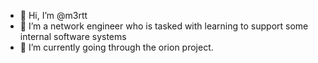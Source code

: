 - 👋 Hi, I’m @m3rtt
- 👀 I’m a network engineer who is tasked with learning to support some internal software systems
- 🌱 I’m currently going through the orion project. 


<!---
m3rtt/m3rtt is a ✨ special ✨ repository because its `README.md` (this file) appears on your GitHub profile.
You can click the Preview link to take a look at your changes.
--->
